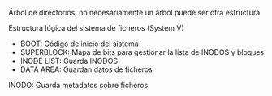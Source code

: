 Árbol de directorios, no necesariamente un árbol puede ser otra estructura

Estructura lógica del sistema de ficheros (System V)
- BOOT: Código de inicio del sistema
- SUPERBLOCK: Mapa de bits para gestionar la lista de INODOS y bloques
- INODE LIST: Guarda INODOS
- DATA AREA: Guardan datos de ficheros



INODO: Guarda metadatos sobre ficheros